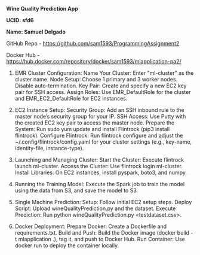 **Wine Quality Prediction App**

**UCID: sfd6**

**Name: Samuel Delgado**

GitHub Repo - https://github.com/sam1593/ProgrammingAssignment2

Docker Hub - https://hub.docker.com/repository/docker/sam1593/mlapplication-pa2/

1.    EMR Cluster Configuration:
        Name Your Cluster: Enter "ml-cluster" as the cluster name.
        Node Setup: Choose 1 primary and 3 worker nodes. Disable auto-termination.
        Key Pair: Create and specify a new EC2 key pair for SSH access.
        Assign Roles: Use EMR_DefaultRole for the cluster and EMR_EC2_DefaultRole for EC2 instances.

2.    EC2 Instance Setup:
        Security Group: Add an SSH inbound rule to the master node’s security group for your IP.
        SSH Access: Use Putty with the created EC2 key pair to access the master node.
        Prepare the System: Run sudo yum update and install Flintrock (pip3 install flintrock).
        Configure Flintrock: Run flintrock configure and adjust the ~/.config/flintrock/config.yaml for your cluster settings (e.g., key-name, identity-file, instance-type).

3.    Launching and Managing Cluster:
        Start the Cluster: Execute flintrock launch ml-cluster.
        Access the Cluster: Use flintrock login ml-cluster.
        Install Libraries: On EC2 instances, install pyspark, boto3, and numpy.

4.    Running the Training Model:
        Execute the Spark job to train the model using the data from S3, and save the model to S3.

5.    Single Machine Prediction:
        Setup: Follow initial EC2 setup steps.
        Deploy Script: Upload wineQualityPrediction.py and the dataset.
        Execute Prediction: Run python wineQualityPrediction.py <testdataset.csv>.

6.    Docker Deployment:
        Prepare Docker: Create a Dockerfile and requirements.txt.
        Build and Push: Build the Docker image (docker build -t mlapplication .), tag it, and push to Docker Hub.
        Run Container: Use docker run to deploy the container locally.